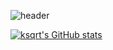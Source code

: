 <!--
**ksqrt/ksqrt** is a ✨ _special_ ✨ repository because its `README.md` (this file) appears on your GitHub profile.

Here are some ideas to get you started:

- 🔭 I’m currently working on ...
- 🌱 I’m currently learning ...
- 👯 I’m looking to collaborate on ...
- 🤔 I’m looking for help with ...
- 💬 Ask me about ...
- 📫 How to reach me: ...
- 😄 Pronouns: ...
- ⚡ Fun fact: ...
-->

![header](https://capsule-render.vercel.app/api?type=waving&color=timeAuto&height=300&section=header&text=Hi%20There,%20&&fontColor=#FFFFFF,fontSize=90)

[![ksqrt's GitHub stats](https://github-readme-stats.vercel.app/api?username=ksqrt)](https://github.com/ksqrt)
